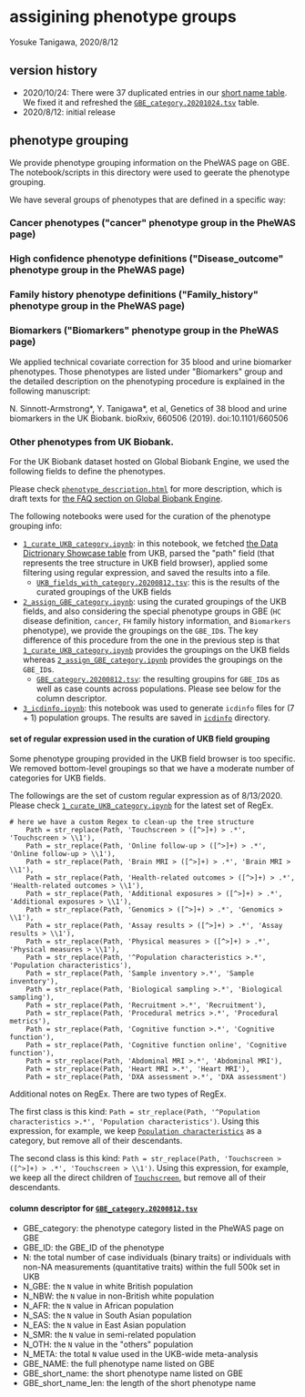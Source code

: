 # assigining phenotype groups

Yosuke Tanigawa, 2020/8/12

## version history

- 2020/10/24: There were 37 duplicated entries in our [short name table](http://bit.ly/GBE_names). We fixed it and refreshed the [`GBE_category.20201024.tsv`](GBE_category.20201024.tsv) table.
- 2020/8/12: initial release

## phenotype grouping

We provide phenotype grouping information on the PheWAS page on GBE. The notebook/scripts in this directory were used to geerate the phenotype grouping.

We have several groups of phenotypes that are defined in a specific way:

### Cancer phenotypes ("cancer" phenotype group in the PheWAS page)

### High confidence phenotype definitions ("Disease_outcome" phenotype group in the PheWAS page)

### Family history phenotype definitions ("Family_history" phenotype group in the PheWAS page)

### Biomarkers ("Biomarkers" phenotype group in the PheWAS page)

We applied technical covariate correction for 35 blood and urine biomarker phenotypes. Those phenotypes are listed under "Biomarkers" group and the detailed description on the phenotyping procedure is explained in the following manuscript:

N. Sinnott-Armstrong*, Y. Tanigawa*, et al, Genetics of 38 blood and urine biomarkers in the UK Biobank. bioRxiv, 660506 (2019). doi:10.1101/660506

### Other phenotypes from UK Biobank.

For the UK Biobank dataset hosted on Global Biobank Engine, we used the following fields to define the phenotypes.

Please check [`phenotype_description.html`](phenotype_description.html) for more description, which is draft texts for [the FAQ section on Global Biobank Engine](https://gbe.stanford.edu/faq).

The following notebooks were used for the curation of the phenotype grouping info:

- [`1_curate_UKB_category.ipynb`](1_curate_UKB_category.ipynb): in this notebook, we fetched [the Data Dictrionary Showcase table](http://biobank.ctsu.ox.ac.uk/~bbdatan/Data_Dictionary_Showcase.csv) from UKB, parsed the "path" field (that represents the tree structure in UKB field browser), applied some filtering using regular expression, and saved the results into a file.
  - [`UKB_fields_with_category.20200812.tsv`](UKB_fields_with_category.20200812.tsv): this is the results of the curated groupings of the UKB fields
- [`2_assign_GBE_category.ipynb`](2_assign_GBE_category.ipynb): using the curated groupings of the UKB fields, and also considering the special phenotype groups in GBE (`HC` disease definition, `cancer`, `FH` family history information, and `Biomarkers` phenotype), we provide the groupings on the `GBE_ID`s. The key difference of this procedure from the one in the previous step is that [`1_curate_UKB_category.ipynb`](1_curate_UKB_category.ipynb) provides the groupings on the UKB fields whereas [`2_assign_GBE_category.ipynb`](2_assign_GBE_category.ipynb) provides the groupings on the `GBE_ID`s.
  - [`GBE_category.20200812.tsv`](GBE_category.20200812.tsv): the resulting groupins for `GBE_ID`s as well as case counts across populations. Please see below for the column descriptor.
- [`3_icdinfo.ipynb`](3_icdinfo.ipynb): this notebook was used to generate `icdinfo` files for (7 + 1) population groups. The results are saved in [`icdinfo`](icdinfo) directory.

#### set of regular expression used in the curation of UKB field grouping

Some phenotype grouping provided in the UKB field browser is too specific.
We removed bottom-level groupings so that we have a moderate number of categories for UKB fields.

The followings are the set of custom regular expression as of 8/13/2020. Please check [`1_curate_UKB_category.ipynb`](1_curate_UKB_category.ipynb) for the latest set of RegEx.

```{R}
# here we have a custom Regex to clean-up the tree structure
    Path = str_replace(Path, 'Touchscreen > ([^>]+) > .*', 'Touchscreen > \\1'),
    Path = str_replace(Path, 'Online follow-up > ([^>]+) > .*', 'Online follow-up > \\1'),
    Path = str_replace(Path, 'Brain MRI > ([^>]+) > .*', 'Brain MRI > \\1'),
    Path = str_replace(Path, 'Health-related outcomes > ([^>]+) > .*', 'Health-related outcomes > \\1'),
    Path = str_replace(Path, 'Additional exposures > ([^>]+) > .*', 'Additional exposures > \\1'),
    Path = str_replace(Path, 'Genomics > ([^>]+) > .*', 'Genomics > \\1'),
    Path = str_replace(Path, 'Assay results > ([^>]+) > .*', 'Assay results > \\1'),
    Path = str_replace(Path, 'Physical measures > ([^>]+) > .*', 'Physical measures > \\1'),
    Path = str_replace(Path, '^Population characteristics >.*', 'Population characteristics'),
    Path = str_replace(Path, 'Sample inventory >.*', 'Sample inventory'),
    Path = str_replace(Path, 'Biological sampling >.*', 'Biological sampling'),
    Path = str_replace(Path, 'Recruitment >.*', 'Recruitment'),
    Path = str_replace(Path, 'Procedural metrics >.*', 'Procedural metrics'),
    Path = str_replace(Path, 'Cognitive function >.*', 'Cognitive function'),
    Path = str_replace(Path, 'Cognitive function online', 'Cognitive function'),
    Path = str_replace(Path, 'Abdominal MRI >.*', 'Abdominal MRI'),
    Path = str_replace(Path, 'Heart MRI >.*', 'Heart MRI'),
    Path = str_replace(Path, 'DXA assessment >.*', 'DXA assessment')
```

Additional notes on RegEx. There are two types of RegEx.

The first class is this kind: `Path = str_replace(Path, '^Population characteristics >.*', 'Population characteristics')`.
Using this expression, for example, we keep [`Population characteristics`](http://biobank.ctsu.ox.ac.uk/crystal/browse.cgi?id=1&cd=category) as a category, but remove all of their descendants.

The second class is this kind: `Path = str_replace(Path, 'Touchscreen > ([^>]+) > .*', 'Touchscreen > \\1')`.
Using this expression, for example, we keep all the direct children of [`Touchscreen`](http://biobank.ctsu.ox.ac.uk/crystal/browse.cgi?id=100025&cd=category), but remove all of their descendants.

#### column descriptor for [`GBE_category.20200812.tsv`](GBE_category.20200812.tsv)

- GBE_category: the phenotype category listed in the PheWAS page on GBE
- GBE_ID: the GBE_ID of the phenotype
- N: the total number of case individuals (binary traits) or individuals with non-NA measurements (quantitative traits) within the full 500k set in UKB
- N_GBE: the `N` value in white British population
- N_NBW: the `N` value in non-British white population
- N_AFR: the `N` value in African population
- N_SAS: the `N` value in South Asian population
- N_EAS: the `N` value in East Asian population
- N_SMR: the `N` value in semi-related population
- N_OTH: the `N` value in the "others" population
- N_META: the total `N` value used in the UKB-wide meta-analysis
- GBE_NAME: the full phenotype name listed on GBE
- GBE_short_name: the short phenotype name listed on GBE
- GBE_short_name_len: the length of the short phenotype name
